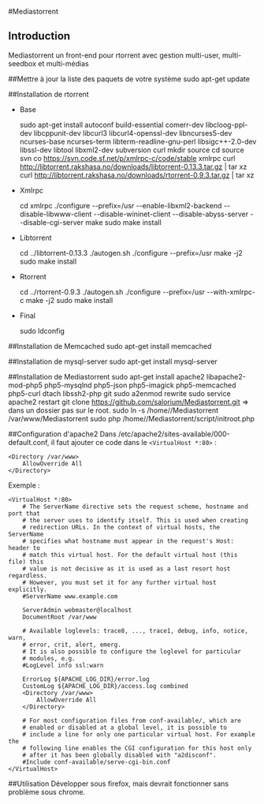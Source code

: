 #Mediastorrent
## Introduction
Mediastorrent un front-end pour rtorrent avec gestion multi-user, multi-seedbox et multi-médias

##Mettre à jour la liste des paquets de votre système
    sudo apt-get update

##Installation de rtorrent

* Base


    sudo apt-get install autoconf build-essential comerr-dev libcloog-ppl-dev libcppunit-dev libcurl3 libcurl4-openssl-dev libncurses5-dev ncurses-base ncurses-term libterm-readline-gnu-perl libsigc++-2.0-dev libssl-dev libtool libxml2-dev subversion curl
    mkdir source
    cd source
    svn co https://svn.code.sf.net/p/xmlrpc-c/code/stable xmlrpc
    curl http://libtorrent.rakshasa.no/downloads/libtorrent-0.13.3.tar.gz | tar xz
    curl http://libtorrent.rakshasa.no/downloads/rtorrent-0.9.3.tar.gz | tar xz

* Xmlrpc


    cd xmlrpc
    ./configure --prefix=/usr --enable-libxml2-backend --disable-libwww-client --disable-wininet-client --disable-abyss-server --disable-cgi-server
    make
    sudo make install

* Libtorrent


    cd ../libtorrent-0.13.3
    ./autogen.sh
    ./configure --prefix=/usr
    make -j2
    sudo make install

* Rtorrent


    cd ../rtorrent-0.9.3
    ./autogen.sh
    ./configure --prefix=/usr --with-xmlrpc-c
    make -j2
    sudo make install

* Final


    sudo ldconfig

##Installation de Memcached
    sudo apt-get install memcached

##Installation de mysql-server
    sudo apt-get install mysql-server

##Installation de Mediastorrent
    sudo apt-get install apache2 libapache2-mod-php5 php5-mysqlnd php5-json php5-imagick php5-memcached php5-curl dtach libssh2-php git
    sudo a2enmod rewrite
    sudo service apache2 restart
    git clone https://github.com/salorium/Mediastorrent.git => dans un dossier <utilisateur> pas sur le root.
    sudo ln -s /home/<utilisateur>/Mediastorrent /var/www/Mediastorrent
    sudo php /home/<utilisateur>/Mediastorrent/script/initroot.php

##Configuration d'apache2
Dans  /etc/apache2/sites-available/000-default.conf, il faut ajouter ce code dans le ```<VirtualHost *:80>``` :

    <Directory /var/www>
        AllowOverride All
    </Directory>

Exemple :

    <VirtualHost *:80>
	    # The ServerName directive sets the request scheme, hostname and port that
	    # the server uses to identify itself. This is used when creating
	    # redirection URLs. In the context of virtual hosts, the ServerName
	    # specifies what hostname must appear in the request's Host: header to
	    # match this virtual host. For the default virtual host (this file) this
	    # value is not decisive as it is used as a last resort host regardless.
	    # However, you must set it for any further virtual host explicitly.
	    #ServerName www.example.com

	    ServerAdmin webmaster@localhost
	    DocumentRoot /var/www

	    # Available loglevels: trace8, ..., trace1, debug, info, notice, warn,
	    # error, crit, alert, emerg.
	    # It is also possible to configure the loglevel for particular
	    # modules, e.g.
	    #LogLevel info ssl:warn

	    ErrorLog ${APACHE_LOG_DIR}/error.log
	    CustomLog ${APACHE_LOG_DIR}/access.log combined
        <Directory /var/www>
            AllowOverride All
        </Directory>

        # For most configuration files from conf-available/, which are
        # enabled or disabled at a global level, it is possible to
        # include a line for only one particular virtual host. For example the
        # following line enables the CGI configuration for this host only
        # after it has been globally disabled with "a2disconf".
        #Include conf-available/serve-cgi-bin.conf
    </VirtualHost>

##Utilisation
Développer sous firefox, mais devrait fonctionner sans problème sous chrome.
